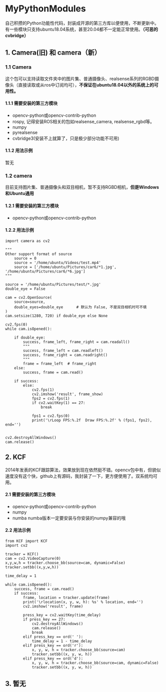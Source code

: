 # MyPythonModules
自己积攒的Python功能性代码，封装成开源的第三方库以便使用，不断更新中。有一些模块只支持ubuntu18.04系统，甚至20.04都不一定能正常使用。**（可恶的cvbridge）**

## 1. Camera(旧) 和 camera（新）
### 1.1 Camera
这个包可以支持读取文件夹中的图片集、普通摄像头、realsense系列的RGBD摄像头（直接读取或从ros中订阅均可），**不保证在ubuntu18.04以外的系统上的可用性。**

#### 1.1.1 需要安装的第三方模块
- opencv-python或opencv-contrib-python
- rospy, 记得安装ROS相关的包如realsense_camera, realsense_rgbd等。
- numpy
- pyrealsense
- cvbridge3(安装不上就算了，只是极少部分功能不可用)

#### 1.1.2 用法示例
暂无
### 1.2 camera
目前支持图片集、普通摄像头和双目相机，暂不支持RGBD相机，**但是Windows和Ubuntu通用**
#### 1.2.1 需要安装的第三方模块
- opencv-python或opencv-contrib-python
#### 1.2.2 用法示例
```python3
import camera as cv2

"""
Other support format of source
    source = 0
    source = '/home/ubuntu/Videos/test.mp4'
    source = ['/home/ubuntu/Pictures/car6/*1.jpg', '/home/ubuntu/Pictures/car6/*6.jpg']
"""

source = '/home/ubuntu/Pictures/test/*.jpg'
double_eye = False

cam = cv2.OpenSource(
    source=source,
    double_eyes=double_eye      # 默认为 False, 不是双目相机时可不填
)
cam.setsize(1280, 720) if double_eye else None

cv2.fps(0)
while cam.isOpened():

    if double_eye:
        success, frame_left, frame_right = cam.readall()
        """
        success, frame_left = cam.readleft()
        success, frame_right = cam.readright()
        """
        frame = frame_left  # frame_right
    else:
        success, frame = cam.read()

    if success:
        else:
            cv2.fps(1)
            cv2.imshow('result', frame_show)
            fps2 = cv2.fps(1)
            if cv2.waitKey(1) == 27:
                break
            
            fps1 = cv2.fps(0)
            print('\rLoop FPS:%.2f  Draw FPS:%.2f' % (fps1, fps2), end='')


cv2.destroyAllWindows()
cam.release()
```


## 2. KCF
2014年发表的KCF跟踪算法，效果放到现在依然挺不错。opencv包中有，但貌似速度没有这个快，github上有源码，我封装了一下，更方便使用了。双系统均可用。

#### 2.1 需要安装的第三方模块
- opencv-python或opencv-contrib-python
- numpy
- numba numba版本一定要安装与你安装的numpy兼容的哦

#### 2.2 用法示例
```python3
from KCF import KCF
import cv2

tracker = KCF()
cam = cv2.VideoCapture(0)
x,y,w,h = tracker.choose_bb(source=cam, dynamic=False)
tracker.setbb((x,y,w,h))

time_delay = 1

while cam.isOpened():
    success, frame = cam.read()
    if success:
        frame, location = tracker.update(frame)
        print('\rlocation(x, y, w, h): %s' % location, end='')
        cv2.imshow('result', frame)

        press_key = cv2.waitKey(time_delay)
        if press_key == 27:
            cv2.destroyAllWindows()
            cam.release()
            break
        elif press_key == ord(' '):
            time_delay = 1 - time_delay
        elif press_key == ord('r'):
            x, y, w, h = tracker.choose_bb(source=cam)
            tracker.setbb((x, y, w, h))
        elif press_key == ord('d'):
            x, y, w, h = tracker.choose_bb(source=cam, dynamic=False)
            tracker.setbb((x, y, w, h))

```

## 3. 暂无
